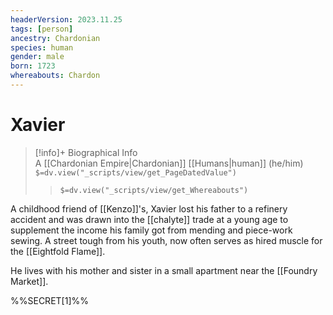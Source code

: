 ```yaml
---
headerVersion: 2023.11.25
tags: [person]
ancestry: Chardonian
species: human
gender: male
born: 1723
whereabouts: Chardon
---
```

# Xavier
>[!info]+ Biographical Info  
> A [[Chardonian Empire|Chardonian]] [[Humans|human]] (he/him)  
> `$=dv.view("_scripts/view/get_PageDatedValue")`  
>> `$=dv.view("_scripts/view/get_Whereabouts")`

A childhood friend of [[Kenzo]]'s, Xavier lost his father to a refinery accident and was drawn into the [[chalyte]] trade at a young age to supplement the income his family got from mending and piece-work sewing. A street tough from his youth, now often serves as hired muscle for the [[Eightfold Flame]]. 

He lives with his mother and sister in a small apartment near the [[Foundry Market]]. 

%%SECRET[1]%%